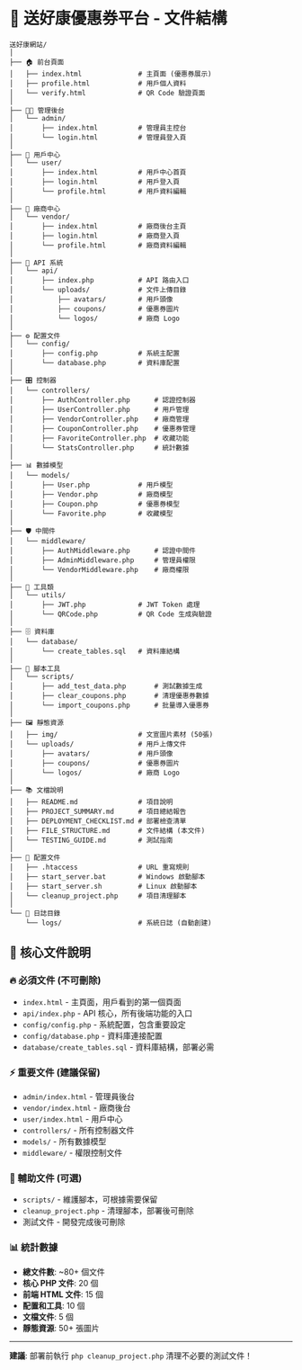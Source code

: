 # 📁 送好康優惠券平台 - 文件結構

```
送好康網站/
│
├── 🏠 前台頁面
│   ├── index.html              # 主頁面 (優惠券展示)
│   ├── profile.html            # 用戶個人資料
│   └── verify.html             # QR Code 驗證頁面
│
├── 👨‍💼 管理後台
│   └── admin/
│       ├── index.html          # 管理員主控台
│       └── login.html          # 管理員登入頁
│
├── 👤 用戶中心
│   └── user/
│       ├── index.html          # 用戶中心首頁
│       ├── login.html          # 用戶登入頁
│       └── profile.html        # 用戶資料編輯
│
├── 🏪 廠商中心
│   └── vendor/
│       ├── index.html          # 廠商後台主頁
│       ├── login.html          # 廠商登入頁
│       └── profile.html        # 廠商資料編輯
│
├── 🔌 API 系統
│   └── api/
│       ├── index.php           # API 路由入口
│       └── uploads/            # 文件上傳目錄
│           ├── avatars/        # 用戶頭像
│           ├── coupons/        # 優惠券圖片
│           └── logos/          # 廠商 Logo
│
├── ⚙️ 配置文件
│   └── config/
│       ├── config.php          # 系統主配置
│       └── database.php        # 資料庫配置
│
├── 🎛️ 控制器
│   └── controllers/
│       ├── AuthController.php      # 認證控制器
│       ├── UserController.php      # 用戶管理
│       ├── VendorController.php    # 廠商管理
│       ├── CouponController.php    # 優惠券管理
│       ├── FavoriteController.php  # 收藏功能
│       └── StatsController.php     # 統計數據
│
├── 📊 數據模型
│   └── models/
│       ├── User.php            # 用戶模型
│       ├── Vendor.php          # 廠商模型
│       ├── Coupon.php          # 優惠券模型
│       └── Favorite.php        # 收藏模型
│
├── 🛡️ 中間件
│   └── middleware/
│       ├── AuthMiddleware.php      # 認證中間件
│       ├── AdminMiddleware.php     # 管理員權限
│       └── VendorMiddleware.php    # 廠商權限
│
├── 🔧 工具類
│   └── utils/
│       ├── JWT.php             # JWT Token 處理
│       └── QRCode.php          # QR Code 生成與驗證
│
├── 🗄️ 資料庫
│   └── database/
│       └── create_tables.sql   # 資料庫結構
│
├── 📜 腳本工具
│   └── scripts/
│       ├── add_test_data.php       # 測試數據生成
│       ├── clear_coupons.php       # 清理優惠券數據
│       └── import_coupons.php      # 批量導入優惠券
│
├── 🖼️ 靜態資源
│   ├── img/                    # 文宣圖片素材 (50張)
│   └── uploads/                # 用戶上傳文件
│       ├── avatars/            # 用戶頭像
│       ├── coupons/            # 優惠券圖片
│       └── logos/              # 廠商 Logo
│
├── 📚 文檔說明
│   ├── README.md               # 項目說明
│   ├── PROJECT_SUMMARY.md      # 項目總結報告
│   ├── DEPLOYMENT_CHECKLIST.md # 部署檢查清單
│   ├── FILE_STRUCTURE.md       # 文件結構 (本文件)
│   └── TESTING_GUIDE.md        # 測試指南
│
├── 🔧 配置文件
│   ├── .htaccess               # URL 重寫規則
│   ├── start_server.bat        # Windows 啟動腳本
│   ├── start_server.sh         # Linux 啟動腳本
│   └── cleanup_project.php     # 項目清理腳本
│
└── 📝 日誌目錄
    └── logs/                   # 系統日誌 (自動創建)
```

## 🎯 核心文件說明

### 🔥 必須文件 (不可刪除)

- `index.html` - 主頁面，用戶看到的第一個頁面
- `api/index.php` - API 核心，所有後端功能的入口
- `config/config.php` - 系統配置，包含重要設定
- `config/database.php` - 資料庫連接配置
- `database/create_tables.sql` - 資料庫結構，部署必需

### ⚡ 重要文件 (建議保留)

- `admin/index.html` - 管理員後台
- `vendor/index.html` - 廠商後台
- `user/index.html` - 用戶中心
- `controllers/` - 所有控制器文件
- `models/` - 所有數據模型
- `middleware/` - 權限控制文件

### 🔧 輔助文件 (可選)

- `scripts/` - 維護腳本，可根據需要保留
- `cleanup_project.php` - 清理腳本，部署後可刪除
- 測試文件 - 開發完成後可刪除

### 📊 統計數據

- **總文件數**: ~80+ 個文件
- **核心 PHP 文件**: 20 個
- **前端 HTML 文件**: 15 個
- **配置和工具**: 10 個
- **文檔文件**: 5 個
- **靜態資源**: 50+ 張圖片

---

**建議**: 部署前執行 `php cleanup_project.php` 清理不必要的測試文件！
